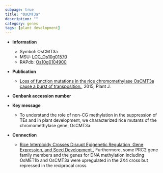 ```yaml
---
subpage: true
title: "OsCMT3a"
description: ""
category: genes
tags: [plant development]
---
```


* **Information**  
    + Symbol: OsCMT3a  
    + MSU: [LOC_Os10g01570](http://rice.plantbiology.msu.edu/cgi-bin/ORF_infopage.cgi?orf=LOC_Os10g01570)  
    + RAPdb: [Os10g0104900](http://rapdb.dna.affrc.go.jp/viewer/gbrowse_details/irgsp1?name=Os10g0104900)  

* **Publication**  
    + [Loss of function mutations in the rice chromomethylase OsCMT3a cause a burst of transposition.](http://www.ncbi.nlm.nih.gov/pubmed?term=Loss+of+function+mutations+in+the+rice+chromomethylase+OsCMT3a+cause+a+burst+of+transposition.%5BTitle%5D), 2015, Plant J.

* **Genbank accession number**  

* **Key message**  
    + To understand the role of non-CG methylation in the suppression of TEs and in plant development, we characterized rice mutants of the chromomethylase gene, OsCMT3a

* **Connection**  
    + [Rice Interploidy Crosses Disrupt Epigenetic Regulation, Gene Expression, and Seed Development.](http://www.ncbi.nlm.nih.gov/pubmed?term=Rice+Interploidy+Crosses+Disrupt+Epigenetic+Regulation,+Gene+Expression,+and+Seed+Development.%5BTitle%5D),  Furthermore, some PRC2 gene family members and the genes for DNA methylation including OsMET1b and OsCMT3a were upregulated in the 2X4 cross but repressed in the reciprocal cross



